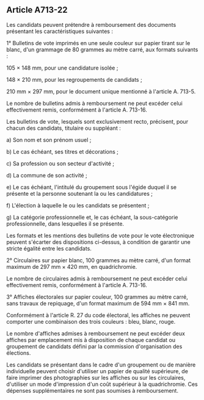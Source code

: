 Article A713-22
----
Les candidats peuvent prétendre à remboursement des documents présentant les
caractéristiques suivantes :

1° Bulletins de vote imprimés en une seule couleur sur papier tirant sur le
blanc, d'un grammage de 80 grammes au mètre carré, aux formats suivants :

105 × 148 mm, pour une candidature isolée ;

148 × 210 mm, pour les regroupements de candidats ;

210 mm × 297 mm, pour le document unique mentionné à l'article A. 713-5.

Le nombre de bulletins admis à remboursement ne peut excéder celui effectivement
remis, conformément à l'article A. 713-16.

Les bulletins de vote, lesquels sont exclusivement recto, précisent, pour chacun
des candidats, titulaire ou suppléant :

a) Son nom et son prénom usuel ;

b) Le cas échéant, ses titres et décorations ;

c) Sa profession ou son secteur d'activité ;

d) La commune de son activité ;

e) Le cas échéant, l'intitulé du groupement sous l'égide duquel il se présente
et la personne soutenant la ou les candidatures ;

f) L'élection à laquelle le ou les candidats se présentent ;

g) La catégorie professionnelle et, le cas échéant, la sous-catégorie
professionnelle, dans lesquelles il se présente.

Les formats et les mentions des bulletins de vote pour le vote électronique
peuvent s'écarter des dispositions ci-dessus, à condition de garantir une
stricte égalité entre les candidats.

2° Circulaires sur papier blanc, 100 grammes au mètre carré, d'un format maximum
de 297 mm × 420 mm, en quadrichromie.

Le nombre de circulaires admis à remboursement ne peut excéder celui
effectivement remis, conformément à l'article A. 713-16.

3° Affiches électorales sur papier couleur, 100 grammes au mètre carré, sans
travaux de repiquage, d'un format maximum de 594 mm × 841 mm.

Conformément à l'article R. 27 du code électoral, les affiches ne peuvent
comporter une combinaison des trois couleurs : bleu, blanc, rouge.

Le nombre d'affiches admises à remboursement ne peut excéder deux affiches par
emplacement mis à disposition de chaque candidat ou groupement de candidats
défini par la commission d'organisation des élections.

Les candidats se présentant dans le cadre d'un groupement ou de manière
individuelle peuvent choisir d'utiliser un papier de qualité supérieure, de
faire imprimer des photographies sur les affiches ou sur les circulaires,
d'utiliser un mode d'impression d'un coût supérieur à la quadrichromie. Ces
dépenses supplémentaires ne sont pas soumises à remboursement.
